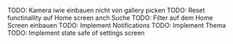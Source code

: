 TODO: Kamera iwie einbauen nicht von gallery picken
TODO: Reset functinallity auf Home screen anch Suche
TODO: Filter auf dem Home Screen einbauen
TODO: Implement Notifications
TODO: Implement Thema
TODO: Implement state safe of settings screen

